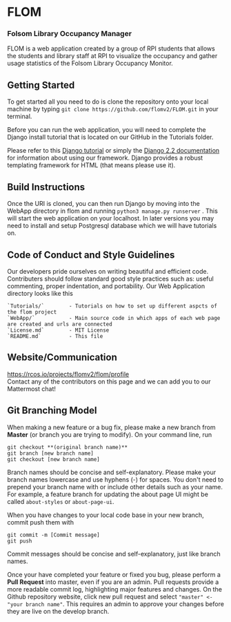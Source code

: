# FLOM

### Folsom Library Occupancy Manager

FLOM is a web application created by a group of RPI students that allows the students and library staff at RPI to visualize the occupancy and gather usage statistics of the Folsom Library Occupancy Monitor.

## Getting Started
To get started all you need to do is clone the repository onto your local machine
by typing ```git clone https://github.com/flomv2/FLOM.git``` in your terminal.

Before you can run the web application, you will need to complete the Django install tutorial that is located on our GitHub in the Tutorials folder.

Please refer to this [Django tutorial](https://docs.djangoproject.com/en/2.2/intro/tutorial01/) or simply the 
[Django 2.2 documentation](https://docs.djangoproject.com/en/2.2/) for information about using our framework. Django provides a robust templating framework for HTML (that means please use it).

## Build Instructions

Once the URI is cloned, you can then run Django by moving into the WebApp directory in flom and running ```python3 manage.py runserver``` . This will start the web application on your localhost. In later versions you may need to install and setup Postgresql database which we will have tutorials on.

## Code of Conduct and Style Guidelines

Our developers pride ourselves on writing beautiful and efficient code. Contributers should follow standard good style practices such as: useful commenting, proper indentation, and portability. Our Web Application directory looks like this

    `Tutorials/`        - Tutorials on how to set up different aspcts of the flom project 
    `WebApp/`           - Main source code in which apps of each web page are created and urls are connected
    `License.md`  		- MIT License 
    `README.md`         - This file

## Website/Communication
https://rcos.io/projects/flomv2/flom/profile      
Contact any of the contributors on this page and we can add you to our Mattermost chat!
   
## Git Branching Model

When making a new feature or a bug fix, please make a new branch from **Master** (or branch you are trying to modify). On your command line, run 

`git checkout **(original branch name)**` \
`git branch [new branch name]` \
`git checkout [new branch name]` 

Branch names should be concise and self-explanatory. Please make your branch names lowercase and use hyphens (-) for spaces. You don't need to prepend your branch name with or include other details such as your name. For example, a feature branch for updating the about page UI might be called `about-styles` or `about-page-ui`. 

When you have changes to your local code base in your new branch, commit push them with 

`git commit -m [Commit message]` \
`git push` 

Commit messages should be concise and self-explanatory, just like branch names. 

Once your have completed your feature or fixed you bug, please perform a **Pull Request** into master, even if you are an admin. Pull requests provide a more readable commit log, highlighting major features and changes. On the Github repository website, click new pull request and select `"master" <- "your branch name"`. This requires an admin to approve your changes before they are live on the develop branch. 
